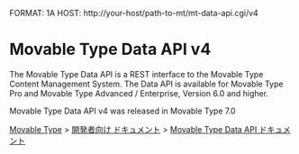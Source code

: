FORMAT: 1A
HOST: http://your-host/path-to-mt/mt-data-api.cgi/v4

# Movable Type Data API v4
The Movable Type Data API is a REST interface to the Movable Type Content Management System.
The Data API is available for Movable Type Pro and Movable Type Advanced / Enterprise, Version 6.0 and higher.

Movable Type Data API v4 was released in Movable Type 7.0

<p><a href="http://www.movabletype.jp/">Movable Type</a> &gt; <a href="http://www.movabletype.jp/developers/">開発者向け ドキュメント</a> &gt; <a href="http://www.movabletype.jp/developers/data-api/">Movable Type Data API ドキュメント</a></p>

<!-- include(data-structures.md) -->
<!-- include(common.md) -->
<!-- Include(authentication.md) -->
<!-- Include(assets.md) -->
<!-- Include(categories.md) -->
<!-- Include(comments.md) -->
<!-- Include(contenttypes.md) -->
<!-- Include(contentfields.md) -->
<!-- Include(contentData.md) -->
<!-- Include(entries.md) -->
<!-- Include(folders.md) -->
<!-- Include(Pages.md) -->
<!-- Include(Permissions.md) -->
<!-- Include(Search.md) -->
<!-- Include(Sites.md) -->
<!-- Include(Templates.md) -->
<!-- Include(Themes.md) -->
<!-- Include(Users.md) -->

